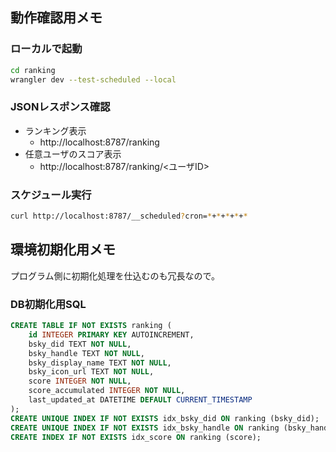 ## 動作確認用メモ

### ローカルで起動

```bash
cd ranking
wrangler dev --test-scheduled --local
```

### JSONレスポンス確認

- ランキング表示
    - http://localhost:8787/ranking
- 任意ユーザのスコア表示
    - http://localhost:8787/ranking/<ユーザID>

### スケジュール実行

```bash
curl http://localhost:8787/__scheduled?cron=*+*+*+*+*
```

## 環境初期化用メモ

プログラム側に初期化処理を仕込むのも冗長なので。

### DB初期化用SQL

```sql
CREATE TABLE IF NOT EXISTS ranking (
    id INTEGER PRIMARY KEY AUTOINCREMENT,
    bsky_did TEXT NOT NULL,
    bsky_handle TEXT NOT NULL,
    bsky_display_name TEXT NOT NULL,
    bsky_icon_url TEXT NOT NULL,
    score INTEGER NOT NULL,
    score_accumulated INTEGER NOT NULL,
    last_updated_at DATETIME DEFAULT CURRENT_TIMESTAMP
);
CREATE UNIQUE INDEX IF NOT EXISTS idx_bsky_did ON ranking (bsky_did);
CREATE UNIQUE INDEX IF NOT EXISTS idx_bsky_handle ON ranking (bsky_handle);
CREATE INDEX IF NOT EXISTS idx_score ON ranking (score);
```
